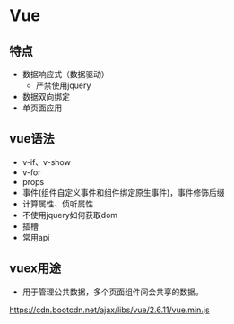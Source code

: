 # Vue
## 特点
+ 数据响应式（数据驱动）
  + 严禁使用jquery
+ 数据双向绑定
+ 单页面应用

## vue语法
+ v-if、v-show
+ v-for
+ props
+ 事件(组件自定义事件和组件绑定原生事件)，事件修饰后缀
+ 计算属性、侦听属性
+ 不使用jquery如何获取dom
+ 插槽
+ 常用api

## vuex用途
+ 用于管理公共数据，多个页面组件间会共享的数据。

https://cdn.bootcdn.net/ajax/libs/vue/2.6.11/vue.min.js
